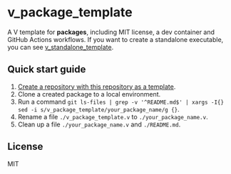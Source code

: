 # v_package_template
A V template for **packages**, including MIT license, a dev container and GitHub Actions workflows.
If you want to create a standalone executable, you can see [v_standalone_template](https://github.com/sakkke/v_standalone_template).

## Quick start guide
1. [Create a repository with this repository as a template](https://github.com/sakkke/v_package_template/generate).
2. Clone a created package to a local environment.
3. Run a command `git ls-files | grep -v '^README.md$' | xargs -I{} sed -i s/v_package_template/your_package_name/g {}`.
4. Rename a file `./v_package_template.v` to `./your_package_name.v`.
5. Clean up a file `./your_package_name.v` and `./README.md`.

## License
MIT
